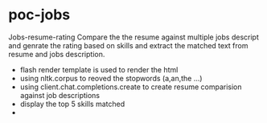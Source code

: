 # poc-jobs

Jobs-resume-rating
Compare the the resume against multiple jobs descript and genrate the rating 
based on skills and extract the matched text from resume and jobs description.

- flash render template is used to render the html
- using nltk.corpus  to reoved the stopwords (a,an,the ...)
- using client.chat.completions.create to create resume 
    comparision against job descriptions
- display the top 5 skills matched
- 
